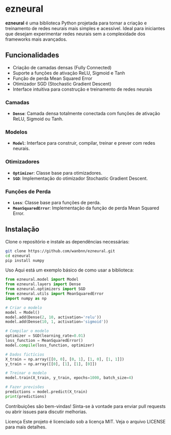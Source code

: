 # ezneural

**ezneural** é uma biblioteca Python projetada para tornar a criação e treinamento de redes neurais mais simples e acessível. Ideal para iniciantes que desejam experimentar redes neurais sem a complexidade dos frameworks mais avançados.

## Funcionalidades

- Criação de camadas densas (Fully Connected)
- Suporte a funções de ativação ReLU, Sigmoid e Tanh
- Função de perda Mean Squared Error
- Otimizador SGD (Stochastic Gradient Descent)
- Interface intuitiva para construção e treinamento de redes neurais

### Camadas

- **`Dense`**: Camada densa totalmente conectada com funções de ativação ReLU, Sigmoid ou Tanh.

### Modelos

- **`Model`**: Interface para construir, compilar, treinar e prever com redes neurais.

### Otimizadores

- **`Optimizer`**: Classe base para otimizadores.
- **`SGD`**: Implementação do otimizador Stochastic Gradient Descent.

### Funções de Perda

- **`Loss`**: Classe base para funções de perda.
- **`MeanSquaredError`**: Implementação da função de perda Mean Squared Error.

## Instalação

Clone o repositório e instale as dependências necessárias:

```bash
git clone https://github.com/wanbnn/ezneural.git
cd ezneural
pip install numpy
```

Uso
Aqui está um exemplo básico de como usar a biblioteca:

```python
from ezneural.model import Model
from ezneural.layers import Dense
from ezneural.optimizers import SGD
from ezneural.utils import MeanSquaredError
import numpy as np

# Criar o modelo
model = Model()
model.add(Dense(2, 10, activation='relu'))
model.add(Dense(10, 1, activation='sigmoid'))

# Compilar o modelo
optimizer = SGD(learning_rate=0.01)
loss_function = MeanSquaredError()
model.compile(loss_function, optimizer)

# Dados fictícios
X_train = np.array([[0, 0], [0, 1], [1, 0], [1, 1]])
y_train = np.array([[0], [1], [1], [0]])

# Treinar o modelo
model.train(X_train, y_train, epochs=1000, batch_size=4)

# Fazer previsões
predictions = model.predict(X_train)
print(predictions)
```


Contribuições são bem-vindas! Sinta-se à vontade para enviar pull requests ou abrir issues para discutir melhorias.

Licença
Este projeto é licenciado sob a licença MIT. Veja o arquivo LICENSE para mais detalhes.
